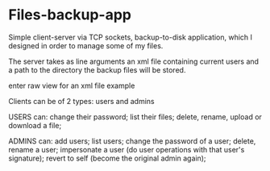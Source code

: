 # Files-backup-app
Simple client-server via TCP sockets, backup-to-disk application, which I designed in order to manage some of my files.

The server takes as line arguments an xml file containing current users and a path to the directory the backup
files will be stored.

enter raw view for an xml file example
	 <users>
		<user name="admin" password="test" role="admin"/>
		<user name="mike" password="pass" role="user"/>
	 </users>

Clients can be of 2 types: users and admins

USERS can:  change their password; 
			list their files;
			delete, rename, upload or download a file;

ADMINS can: add users;
			list users;
			change the password of a user;
			delete, rename a user;
			impersonate a user (do user operations with that user's signature);
			revert to self (become the original admin again);
